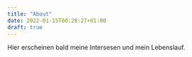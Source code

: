 ```yaml
---
title: "About"
date: 2022-01-15T00:28:27+01:00
draft: true
---
```


Hier erscheinen bald meine Intersesen und mein Lebenslauf.
